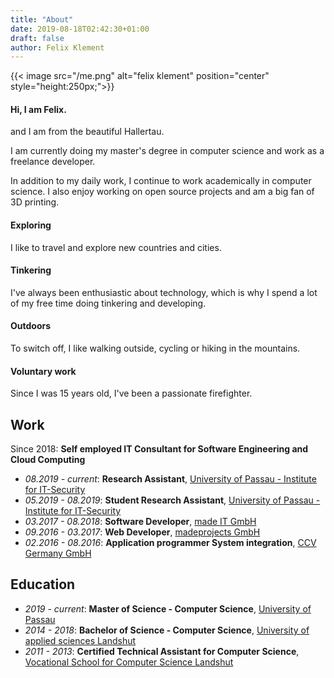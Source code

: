```yaml
---
title: "About"
date: 2019-08-18T02:42:30+01:00
draft: false
author: Felix Klement
---
```


{{< image src="/me.png" alt="felix klement" position="center" style="height:250px;">}}

#### Hi, I am Felix.

and I am from the beautiful Hallertau.

I am currently doing my master's degree in computer science and work as a freelance developer.

In addition to my daily work, I continue to work academically in computer science. I also enjoy working on open source projects and am a big fan of 3D printing.

#### Exploring
I like to travel and explore new countries and cities.

#### Tinkering
I've always been enthusiastic about technology, which is why I spend a lot of my free time doing tinkering and developing.

#### Outdoors
To switch off, I like walking outside, cycling or hiking in the mountains.

#### Voluntary work
Since I was 15 years old, I've been a passionate firefighter.

  
## Work

Since 2018: **Self employed IT Consultant for Software Engineering and Cloud Computing**

- *08.2019 - current*: **Research Assistant**, [University of Passau - Institute for IT-Security](https://www.uni-passau.de/)
- *05.2019 - 08.2019*: **Student Research Assistant**, [University of Passau - Institute for IT-Security](https://www.uni-passau.de/)
- *03.2017 - 08.2018*: **Software Developer**, [made IT GmbH](https://madeit.io)
- *09.2016 - 03.2017*: **Web Developer**, [madeprojects GmbH](https://www.madeprojects.com)
- *02.2016 - 08.2016*: **Application programmer System integration**, [CCV Germany GmbH](https://www.ccv.eu/de/)


## Education

- *2019 - current*: **Master of Science - Computer Science**, [University of Passau](https://www.uni-passau.de/)
- *2014 - 2018*: **Bachelor of Science - Computer Science**, [University of applied sciences Landshut](https://www.haw-landshut.de)
- *2011 - 2013*: **Certified Technical Assistant for Computer Science**, [Vocational School for Computer Science Landshut](https://www.bs1landshut.de/cmstexte-bfs/informatik.php)